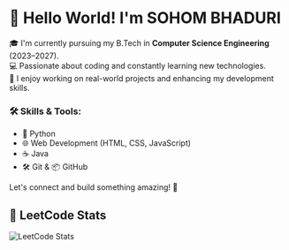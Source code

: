 # 👋 Hello World! I'm SOHOM BHADURI

🎓 I'm currently pursuing my B.Tech in **Computer Science Engineering** (2023–2027).  
💻 Passionate about coding and constantly learning new technologies.  
🌱 I enjoy working on real-world projects and enhancing my development skills.

### 🛠️ Skills & Tools:
- 🐍 Python  
- 🌐 Web Development (HTML, CSS, JavaScript)  
- ☕ Java  
- 🛠️ Git & 📦 GitHub  

Let's connect and build something amazing! 🚀


## 🧠 LeetCode Stats

![LeetCode Stats](https://leetcard.jacoblin.cool/sohombhaduri?theme=dark&font=Karma&ext=heatmap)
